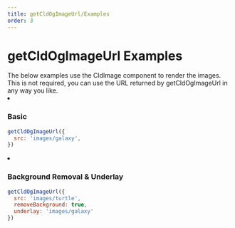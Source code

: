 ```yaml
---
title: getCldOgImageUrl/Examples
order: 3
---
```


<script>
    import ImageGrid from '$lib/components/ImageGrid.svelte';
    import Callout from '$lib/components/Callout.svelte'
    import { CldImage, getCldOgImageUrl } from 'svelte-cloudinary'

    const OG_IMAGE_WIDTH = 2400;
    const OG_IMAGE_WIDTH_RESIZE = 1200;
    const OG_IMAGE_HEIGHT = 1254;
    console.log(getCldOgImageUrl({
      src: `images/turtle`,
      removeBackground: true,
      underlay: `images/galaxy`,
    }))
</script>

# getCldOgImageUrl Examples

<Callout emoji={false}>
  The below examples use the CldImage component to render the images. This is not required, you can use the URL returned by getCldOgImageUrl in any way you like.
</Callout>

<ImageGrid>
<li>
  <CldImage
    src={getCldOgImageUrl({
      src: `images/galaxy`,
    })}
    width={OG_IMAGE_WIDTH}
    height={OG_IMAGE_HEIGHT}
    sizes="(max-width: 480px) 100vw, 50vw"
    alt=""
    preserveTransformations
  />

  ### Basic

  ```js
  getCldOgImageUrl({
    src: 'images/galaxy',
  })
  ```
</li>
<li>
  <CldImage
    src={getCldOgImageUrl({
      src: `images/turtle`,
      removeBackground: true,
      underlay: `images/galaxy`,
    })}
    width={OG_IMAGE_WIDTH}
    height={OG_IMAGE_HEIGHT}
    sizes="(max-width: 480px) 100vw, 50vw"
    alt=""
    preserveTransformations
  />

  ### Background Removal & Underlay

  ```js
  getCldOgImageUrl({
    src: 'images/turtle',
    removeBackground: true,
    underlay: 'images/galaxy'
  })
  ```
</li>
</ImageGrid>
